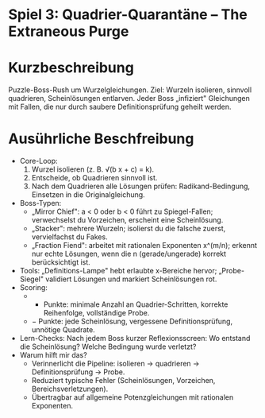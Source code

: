 # Spiel 3: Quadrier-Quarantäne – The Extraneous Purge

# Kurzbeschreibung

Puzzle-Boss-Rush um Wurzelgleichungen. Ziel: Wurzeln isolieren, sinnvoll quadrieren, Scheinlösungen entlarven. Jeder Boss „infiziert" Gleichungen mit Fallen, die nur durch saubere Definitionsprüfung geheilt werden.

# Ausührliche Beschfreibung

- Core-Loop: 
  1) Wurzel isolieren (z. B. √(b x + c) = k).
  2) Entscheide, ob Quadrieren sinnvoll ist.
  3) Nach dem Quadrieren alle Lösungen prüfen: Radikand-Bedingung, Einsetzen in die Originalgleichung.
- Boss-Typen:
  - „Mirror Chief": a < 0 oder b < 0 führt zu Spiegel-Fallen; verwechselst du Vorzeichen, erscheint eine Scheinlösung.
  - „Stacker": mehrere Wurzeln; isolierst du die falsche zuerst, vervielfachst du Fakes.
  - „Fraction Fiend": arbeitet mit rationalen Exponenten x^(m/n); erkennt nur echte Lösungen, wenn die n (gerade/ungerade) korrekt berücksichtigt ist.
- Tools: „Definitions-Lampe" hebt erlaubte x-Bereiche hervor; „Probe-Siegel" validiert Lösungen und markiert Scheinlösungen rot.
- Scoring: 
  - + Punkte: minimale Anzahl an Quadrier-Schritten, korrekte Reihenfolge, vollständige Probe.
  - − Punkte: jede Scheinlösung, vergessene Definitionsprüfung, unnötige Quadrate.
- Lern-Checks: Nach jedem Boss kurzer Reflexionsscreen: Wo entstand die Scheinlösung? Welche Bedingung wurde verletzt?
- Warum hilft mir das?
  - Verinnerlicht die Pipeline: isolieren → quadrieren → Definitionsprüfung → Probe.
  - Reduziert typische Fehler (Scheinlösungen, Vorzeichen, Bereichsverletzungen).
  - Übertragbar auf allgemeine Potenzgleichungen mit rationalen Exponenten.


